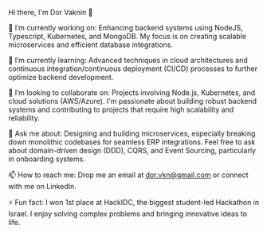 Hi there, I'm Dor Vaknin 👋

🔭 I’m currently working on: Enhancing backend systems using NodeJS, Typescript, Kubernetes, and MongoDB. My focus is on creating scalable microservices and efficient database integrations.

🌱 I’m currently learning: Advanced techniques in cloud architectures and continuous integration/continuous deployment (CI/CD) processes to further optimize backend development.

👯 I’m looking to collaborate on: Projects involving Node.js, Kubernetes, and cloud solutions (AWS/Azure). I'm passionate about building robust backend systems and contributing to projects that require high scalability and reliability.

💬 Ask me about: Designing and building microservices, especially breaking down monolithic codebases for seamless ERP integrations. Feel free to ask about domain-driven design (DDD), CQRS, and Event Sourcing, particularly in onboarding systems.

📫 How to reach me: Drop me an email at dor.vkn@gmail.com or connect with me on LinkedIn.

⚡ Fun fact: I won 1st place at HackIDC, the biggest student-led Hackathon in Israel. I enjoy solving complex problems and bringing innovative ideas to life.

